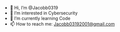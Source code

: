 - 👋 Hi, I’m @Jacobb0319
- 👀 I’m interested in Cybersecurity
- 🌱 I’m currently learning Code
- 📫 How to reach me: Jacobb03192001@gmail.com

<!---
Jacobb0319/Jacobb0319 is a ✨ special ✨ repository because its `README.md` (this file) appears on your GitHub profile.
You can click the Preview link to take a look at your changes.
--->
